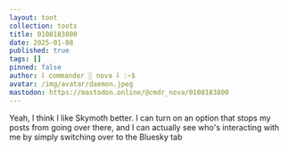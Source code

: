 ```yaml
---
layout: toot
collection: toots
title: 0108183800
date: 2025-01-08
published: true
tags: []
pinned: false
author: ⸸ commander ░ nova ⸸ :~$
avatar: /img/avatar/daemon.jpeg
mastodon: https://mastodon.online/@cmdr_nova/0108183800
---
```


Yeah, I think I like Skymoth better. I can turn on an option that stops my posts from going over there, and I can actually see who's interacting with me by simply switching over to the Bluesky tab
